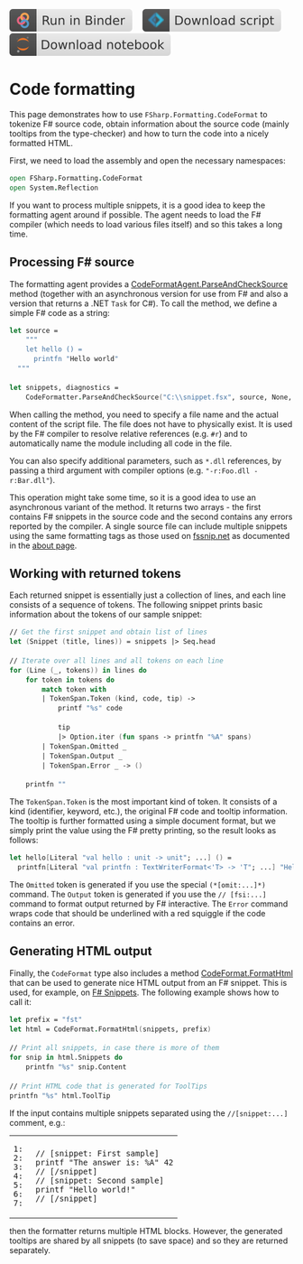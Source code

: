 [![Binder](img/badge-binder.svg)](https://mybinder.org/v2/gh/fsprojects/fsharp.formatting/gh-pages?filepath=codeformat.ipynb)&emsp;
[![Script](img/badge-script.svg)](https://fsprojects.github.io/FSharp.Formatting//codeformat.fsx)&emsp;
[![Notebook](img/badge-notebook.svg)](https://fsprojects.github.io/FSharp.Formatting//codeformat.ipynb)

# Code formatting

This page demonstrates how to use `FSharp.Formatting.CodeFormat` to tokenize
F# source code, obtain information about the source code (mainly tooltips
from the type-checker) and how to turn the code into a nicely formatted HTML.

First, we need to load the assembly and open the necessary namespaces:

```fsharp
open FSharp.Formatting.CodeFormat
open System.Reflection
```

If you want to process multiple snippets, it is a good idea to keep the
formatting agent around if possible. The agent needs to load the F# compiler
(which needs to load various files itself) and so this takes a long time.

## Processing F# source

The formatting agent provides a [CodeFormatAgent.ParseAndCheckSource](https://fsharp.github.io/fsharp-core-docs/reference/fsharp-formatting-codeformat-codeformatagent#ParseAndCheckSource) method (together with an asynchronous
version for use from F# and also a version that returns a .NET `Task` for C#).
To call the method, we define a simple F# code as a string:

```fsharp
let source =
    """
    let hello () =
      printfn "Hello world"
  """

let snippets, diagnostics =
    CodeFormatter.ParseAndCheckSource("C:\\snippet.fsx", source, None, None, ignore)
```

When calling the method, you need to specify a file name and the actual content
of the script file. The file does not have to physically exist. It is used by the
F# compiler to resolve relative references (e.g. `#r`) and to automatically name
the module including all code in the file.

You can also specify additional parameters, such as `*.dll` references, by passing
a third argument with compiler options (e.g. `"-r:Foo.dll -r:Bar.dll"`).

This operation might take some time, so it is a good idea to use an asynchronous
variant of the method. It returns two arrays - the first contains F# snippets
in the source code and the second contains any errors reported by the compiler.
A single source file can include multiple snippets using the same formatting tags
as those used on [fssnip.net](http://www.fssnip.net) as documented in the
[about page](http://www.fssnip.net/pages/About).

## Working with returned tokens

Each returned snippet is essentially just a collection of lines, and each line
consists of a sequence of tokens. The following snippet prints basic information
about the tokens of our sample snippet:

```fsharp
// Get the first snippet and obtain list of lines
let (Snippet (title, lines)) = snippets |> Seq.head

// Iterate over all lines and all tokens on each line
for (Line (_, tokens)) in lines do
    for token in tokens do
        match token with
        | TokenSpan.Token (kind, code, tip) ->
            printf "%s" code

            tip
            |> Option.iter (fun spans -> printfn "%A" spans)
        | TokenSpan.Omitted _
        | TokenSpan.Output _
        | TokenSpan.Error _ -> ()

    printfn ""
```

The `TokenSpan.Token` is the most important kind of token. It consists of a kind
(identifier, keyword, etc.), the original F# code and tooltip information.
The tooltip is further formatted using a simple document format, but we simply
print the value using the F# pretty printing, so the result looks as follows:

```fsharp
let hello[Literal "val hello : unit -> unit"; ...] () =
  printfn[Literal "val printfn : TextWriterFormat<'T> -> 'T"; ...] "Hello world"

```

The `Omitted` token is generated if you use the special `(*[omit:...]*)` command.
The `Output` token is generated if you use the `// [fsi:...]` command to format
output returned by F# interactive. The `Error` command wraps code that should be
underlined with a red squiggle if the code contains an error.

## Generating HTML output

Finally, the `CodeFormat` type also includes a method [CodeFormat.FormatHtml](https://fsprojects.github.io/FSharp.Formatting/reference/fsharp-formatting-codeformat-codeformat.html#FormatHtml) that can be used
to generate nice HTML output from an F# snippet. This is used, for example, on
[F# Snippets](http://www.fssnip.net). The following example shows how to call it:

```fsharp
let prefix = "fst"
let html = CodeFormat.FormatHtml(snippets, prefix)

// Print all snippets, in case there is more of them
for snip in html.Snippets do
    printfn "%s" snip.Content

// Print HTML code that is generated for ToolTips
printfn "%s" html.ToolTip
```

If the input contains multiple snippets separated using the `//[snippet:...]` comment, e.g.:

<table class="pre"><tr><td class="lines"><pre class="fssnip">
<span class="l">1: </span>
<span class="l">2: </span>
<span class="l">3: </span>
<span class="l">4: </span>
<span class="l">5: </span>
<span class="l">6: </span>
<span class="l">7: </span>
</pre>
</td>
<td class="snippet"><pre class="fssnip"><span class="c">// [snippet: First sample]</span>
<span class="i">printf</span> <span class="s">"The answer is: %A"</span> <span class="n">42</span>
<span class="c">// [/snippet]</span>
<span class="c">// [snippet: Second sample]</span>
<span class="i">printf</span> <span class="s">"Hello world!"</span>
<span class="c">// [/snippet]</span>
</pre>
</td>
</tr>
</table>
then the formatter returns multiple HTML blocks. However, the generated tooltips
are shared by all snippets (to save space) and so they are returned separately.


